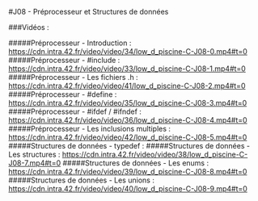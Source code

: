 #J08 - Préprocesseur et Structures de données

###Vidéos :

#####Préprocesseur - Introduction :
https://cdn.intra.42.fr/video/video/34/low_d_piscine-C-J08-0.mp4#t=0
#####Préprocesseur - #include :
https://cdn.intra.42.fr/video/video/33/low_d_piscine-C-J08-1.mp4#t=0
#####Préprocesseur - Les fichiers .h :
https://cdn.intra.42.fr/video/video/41/low_d_piscine-C-J08-2.mp4#t=0
#####Préprocesseur - #define :
https://cdn.intra.42.fr/video/video/35/low_d_piscine-C-J08-3.mp4#t=0
#####Préprocesseur - #ifdef / #ifndef :
https://cdn.intra.42.fr/video/video/36/low_d_piscine-C-J08-4.mp4#t=0
#####Préprocesseur - Les inclusions multiples :
https://cdn.intra.42.fr/video/video/42/low_d_piscine-C-J08-5.mp4#t=0
#####Structures de données - typedef :
#####Structures de données - Les structures :
https://cdn.intra.42.fr/video/video/38/low_d_piscine-C-J08-7.mp4#t=0
#####Structures de données - Les enums :
https://cdn.intra.42.fr/video/video/39/low_d_piscine-C-J08-8.mp4#t=0
#####Structures de données - Les unions :
https://cdn.intra.42.fr/video/video/40/low_d_piscine-C-J08-9.mp4#t=0
